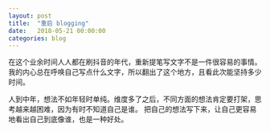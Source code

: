 ```yaml
---
layout: post
title:  "重启 blogging"
date:   2018-05-21 00:00:00
categories: blog
---
```


在这个业余时间人人都在刷抖音的年代，重新提笔写文字不是一件很容易的事情。
我的内心总在呼唤自己写点什么文字，所以翻出了这个地方，且看此次能坚持多少时间。

人到中年，想法不如年轻时单纯。维度多了之后，不同方面的想法肯定要打架，思考越来越困难，因为有时不知道自己是谁。
把自己的想法写下来，让自己更容易地看出自己到底像谁，也是一种好处。
